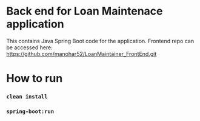 # Back end for Loan Maintenace application
This contains Java Spring Boot code for the application.
Frontend repo can be accessed here: https://github.com/manohar52/LoanMaintainer_FrontEnd.git

# How to run
### `clean install`
### `spring-boot:run`